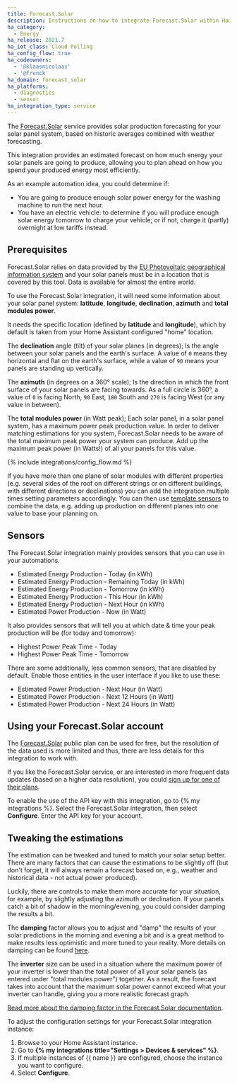 ```yaml
---
title: Forecast.Solar
description: Instructions on how to integrate Forecast.Solar within Home Assistant.
ha_category:
  - Energy
ha_release: 2021.7
ha_iot_class: Cloud Polling
ha_config_flow: true
ha_codeowners:
  - '@klaasnicolaas'
  - '@frenck'
ha_domain: forecast_solar
ha_platforms:
  - diagnostics
  - sensor
ha_integration_type: service
---
```


The [Forecast.Solar](https://forecast.solar/) service provides solar production
forecasting for your solar panel system, based on historic averages combined
with weather forecasting.

This integration provides an estimated forecast on how much energy your solar
panels are going to produce, allowing you to plan ahead on how you spend your
produced energy most efficiently.

As an example automation idea, you could determine if:

- You are going to produce enough solar power energy for the washing machine to
  run the next hour.
- You have an electric vehicle: to determine if you will produce enough solar
  energy tomorrow to charge your vehicle; or if not, charge it (partly)
  overnight at low tariffs instead.

## Prerequisites

Forecast.Solar relies on data provided by the [EU Photovoltaic geographical information system](https://re.jrc.ec.europa.eu/pvg_tools/en/tools.html) and your solar panels must be in a location that is covered by this tool. Data is available for almost the entire world. 

To use the Forecast.Solar integration, it will need some information about your
solar panel system: **latitude**, **longitude**, **declination**, **azimuth**
and **total modules power**.

It needs the specific location (defined by **latitude** and **longitude**),
which by default is taken from your Home Assistant configured "home" location.

The **declination** angle (tilt) of your solar planes (in degrees);
Is the angle between your solar panels and the earth's surface. A value of
`0` means they horizontal and flat on the earth's surface, while a value
of `90` means your panels are standing up vertically.

The **azimuth** (in degrees on a 360° scale);
Is the direction in which the front surface of your solar panels are facing
towards. As a full circle is 360°, a value of  `0` is facing North, `90` East,
`180` South and `270` is facing West (or any value in between).

The **total modules power** (in Watt peak);
Each solar panel, in a solar panel system, has a maximum power peak production
value. In order to deliver matching estimations for you system, Forecast.Solar
needs to be aware of the total maximum peak power your system can produce.
Add up the maximum peak power (in Watts!) of all your panels for this
value.

{% include integrations/config_flow.md %}

If you have more than one plane of solar modules with different properties (e.g. several sides of the roof on different strings or on different buildings, with different directions or declinations) you can add the integration multiple times setting parameters accordingly. You can then use [template sensors](/integrations/template/) to combine the data, e.g. adding up production on different planes into one value to base your planning on.

## Sensors

The Forecast.Solar integration mainly provides sensors that you can use in your
automations.

- Estimated Energy Production - Today (in kWh)
- Estimated Energy Production - Remaining Today (in kWh)
- Estimated Energy Production - Tomorrow (in kWh)
- Estimated Energy Production - This Hour (in kWh)
- Estimated Energy Production - Next Hour (in kWh)
- Estimated Power Production - Now (in Watt)

It also provides sensors that will tell you at which date & time your peak
production will be (for today and tomorrow):

- Highest Power Peak Time - Today
- Highest Power Peak Time - Tomorrow

There are some additionally, less common sensors, that are disabled by
default. Enable those entities in the user interface if you like to use these:

- Estimated Power Production - Next Hour (in Watt)
- Estimated Power Production - Next 12 Hours (in Watt)
- Estimated Power Production - Next 24 Hours (in Watt)

## Using your Forecast.Solar account

The [Forecast.Solar](https://forecast.solar/) public plan can be used for free, but
the resolution of the data used is more limited and thus, there are less
details for this integration to work with.

If you like the Forecast.Solar service, or are interested in more frequent data
updates (based on a higher data resolution), you could [sign up for one
of their plans](https://doc.forecast.solar/doku.php?id=account_models#compare_plans).

To enable the use of the API key with this integration, go to {% my integrations %}. 
Select the Forecast.Solar integration, then select **Configure**. Enter the
API key for your account.

## Tweaking the estimations

The estimation can be tweaked and tuned to match your solar setup better.
There are many factors that can cause the estimations to be slightly off
(but don't forget, it will always remain a forecast based on, e.g., weather
and historical data - not actual power produced).

Luckily, there are controls to make them more accurate for your situation,
for example, by slightly adjusting the azimuth or declination. If your panels
catch a bit of shadow in the morning/evening, you could consider damping
the results a bit.

The **damping** factor allows you to adjust and "damp" the results of your solar
predictions in the morning and evening a bit and is a great method to make
results less optimistic and more tuned to your reality. More details on damping can
be found [here](https://doc.forecast.solar/damping).

The **inverter** size can be used in a situation where the maximum power of your
inverter is lower than the total power of all your solar panels (as entered under
"total modules power") together. As a result, the forecast takes into account that
the maximum solar power cannot exceed what your inverter can handle, giving you
a more realistic forecast graph.

[Read more about the damping factor in the Forecast.Solar documentation](https://doc.forecast.solar/doku.php?id=damping&s[]=damping).

To adjust the configuration settings for your Forecast.Solar integration
instance:

1. Browse to your Home Assistant instance.
2. Go to **{% my integrations title="Settings > Devices & services" %}**.
3. If multiple instances of {{ name }} are configured, choose the instance you want to configure.
4. Select **Configure**.
